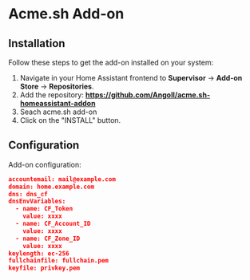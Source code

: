 # Acme.sh Add-on

## Installation
Follow these steps to get the add-on installed on your system:

1. Navigate in your Home Assistant frontend to **Supervisor** -> **Add-on Store** -> **Repositories**.
2. Add the repository: **https://github.com/Angoll/acme.sh-homeassistant-addon**
3. Seach acme.sh add-on
3. Click on the "INSTALL" button.

## Configuration

Add-on configuration:

```json
accountemail: mail@example.com
domain: home.example.com
dns: dns_cf
dnsEnvVariables:
  - name: CF_Token
    value: xxxx
  - name: CF_Account_ID
    value: xxxx
  - name: CF_Zone_ID
    value: xxxx
keylength: ec-256
fullchainfile: fullchain.pem
keyfile: privkey.pem
```
